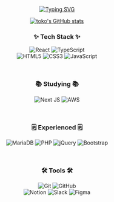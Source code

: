<!--타이틀 부분-->
<div align="center">

  [![Typing SVG](https://readme-typing-svg.demolab.com?font=Fira+Code&duration=3000&pause=1500&center=true&vCenter=true&random=false&width=435&lines=Welocome+to+toko's+GitHub)](https://git.io/typing-svg)
  
</div>

<div align='center'>

  [![toko's GitHub stats](https://github-readme-stats.vercel.app/api?username=aaaz425&hide=stars&show_icons=true&theme=dracula&count_private=true)](https://github.com/anuraghazra/github-readme-stats)

</div>

<!--내용 부분-->
<h3 align="center">✨ Tech Stack ✨</h3>
<div align="center">
  
  ![React](https://img.shields.io/badge/react-%2320232a.svg?style=for-the-badge&logo=react&logoColor=%2361DAFB)
  ![TypeScript](https://img.shields.io/badge/typescript-%23007ACC.svg?style=for-the-badge&logo=typescript&logoColor=white)  
  ![HTML5](https://img.shields.io/badge/html5-%23E34F26.svg?style=for-the-badge&logo=html5&logoColor=white)
  ![CSS3](https://img.shields.io/badge/css3-%231572B6.svg?style=for-the-badge&logo=css3&logoColor=white)
  ![JavaScript](https://img.shields.io/badge/javascript-%23323330.svg?style=for-the-badge&logo=javascript&logoColor=%23F7DF1E)

</div>

<br>

<h3 align="center">📚 Studying 📚</h3>
<div align="center">

  ![Next JS](https://img.shields.io/badge/Next-black?style=for-the-badge&logo=next.js&logoColor=white)
  ![AWS](https://img.shields.io/badge/AWS-%23FF9900.svg?style=for-the-badge&logo=amazon-aws&logoColor=white)
  
</div>

<br>

<h3 align="center">🗒️ Experienced 🗒️</h3>
<div align="center">

  ![MariaDB](https://img.shields.io/badge/MariaDB-003545?style=for-the-badge&logo=mariadb&logoColor=white)
  ![PHP](https://img.shields.io/badge/php-%23777BB4.svg?style=for-the-badge&logo=php&logoColor=white)
  ![jQuery](https://img.shields.io/badge/jquery-%230769AD.svg?style=for-the-badge&logo=jquery&logoColor=white)
  ![Bootstrap](https://img.shields.io/badge/bootstrap-%238511FA.svg?style=for-the-badge&logo=bootstrap&logoColor=white)
  
</div>

<br>

<h3 align="center">🛠 Tools 🛠</h3>
<div align="center">
  
  ![Git](https://img.shields.io/badge/git-%23F05033.svg?style=for-the-badge&logo=git&logoColor=white)
  ![GitHub](https://img.shields.io/badge/github-%23121011.svg?style=for-the-badge&logo=github&logoColor=white)  
  ![Notion](https://img.shields.io/badge/Notion-%23000000.svg?style=for-the-badge&logo=notion&logoColor=white)
  ![Slack](https://img.shields.io/badge/Slack-4A154B?style=for-the-badge&logo=slack&logoColor=white)
  ![Figma](https://img.shields.io/badge/figma-%23F24E1E.svg?style=for-the-badge&logo=figma&logoColor=white)
  
</div>
